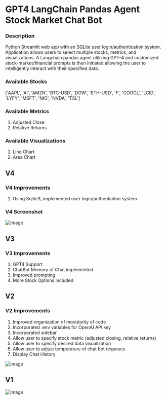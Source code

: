 # GPT4 LangChain Pandas Agent Stock Market Chat Bot
### Description
Python Streamlit web app with an SQLite user login/authentication system. Application allows users to select multiple stocks, metrics, and visualizations. A Langchain pandas agent utilizing GPT-4 and customized stock-market/financial prompts is then initiated allowing the user to intelligently interact with their specified data.

### Available Stocks
['AAPL', 'AI', 'AMZN', 'BTC-USD', 'DOW', 'ETH-USD', 'F', 'GOOGL', 'LCID', 'LYFY', 'MSFT', 'NIO', 'NVDA', 'TSL']

### Available Metrics
1. Adjusted Close
2. Relative Returns

### Available Visualizations
1. Line Chart
2. Area Chart

## V4
### V4 Improvements
1. Using Sqlite3, implemented user login/authentiation system

### V4 Screenshot
![image](https://github.com/petermartens98/OpenAI-Stock-Market-Chat-Bot/assets/87671757/0e3316af-a982-4f98-b430-2771a03f5e11)

## V3
### V3 Improvements
1. GPT4 Support
2. ChatBot Memory of Chat implemented
3. Improved prompting
4. More Stock Options included

## V2
### V2 Improvements
1. Improved organization of modularity of code
2. Incorporated .env variables for OpenAI API key
3. Incorporated sidebar
4. Allow user to specify stock metric (adjusted closing, relative returns)
5. Allow user to specify desired data visualization
6. Allow user to adjust temperature of chat bot resposes
7. Display Chat History

![image](https://github.com/petermartens98/OpenAI-LangChain-Pandas-Agent-Stock-Price-Relative-Returns-Chat-Bot-/assets/87671757/e7b1af33-b44d-4bd1-8066-dd55a27849e1)

## V1
![image](https://github.com/petermartens98/OpenAI-LangChain-Pandas-Agent-Stock-Price-Relative-Returns-Chat-Bot-/assets/87671757/f395ff38-93c8-4a29-9aba-d015858682b4)

